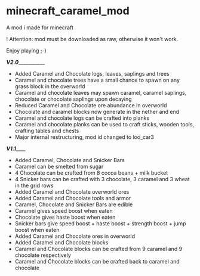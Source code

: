 # minecraft_caramel_mod
A mod i made for minecraft

! Attention: mod must be downloaded as raw, otherwise it won't work.

Enjoy playing ;-)


_______V2.0__________________

- Added Caramel and Chocolate logs, leaves, saplings and trees
- Caramel and chocolate trees have a small chance to spawn on any grass block in the overworld
- Caramel and chocolate leaves may spawn caramel, caramel saplings, chocolate or chocolate saplings upon decaying
- Reduced Caramel and Chocolate ore abundance in overworld
- Chocolate and caramel blocks now generate in the nether and end
- Caramel and chocolate logs can be crafted into planks
- Caramel and chocolate planks can be used to craft sticks, wooden tools, crafting tables and chests
- Major internal restructuring, mod id changed to loo_car3

_______V1.1___________

- Added Caramel, Chocolate and Snicker Bars
- Caramel can be smelted from sugar
- 4 Chocolate can be crafted from 8 cocoa beans + milk bucket
- 4 Snicker bars can be crafted with 3 chocolate, 3 caramel and 3 wheat in the grid rows
- Added Caramel and Chocolate overworld ores
- Added Caramel and Chocolate tools and armor
- Caramel, Chocolate and Snicker Bars are edible
- Caramel gives speed boost when eaten
- Chocolate gives haste boost when eaten
- Snicker bars give speed boost + haste boost + strength boost + jump boost when eaten
- Added Caramel and Chocolate ores in overworld
- Added Caramel and Chocolate blocks
- Caramel and Chocolate blocks can be crafted from 9 caramel and 9 chocolate respectively
- Caramel and Chocolate blocks can be crafted back to caramel and chocolate

